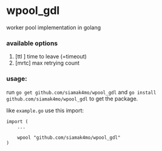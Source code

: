 # wpool_gdl
worker pool implementation in golang

### available options
1. [ttl ] time to leave (=timeout)
2. [mrtc] max retrying count

### usage:
run `go get github.com/siamak4mo/wpool_gdl` and `go install github.com/siamak4mo/wpool_gdl` to get the package.

like `example.go` use this import:
```
import (
	...

	wpool "github.com/siamak4mo/wpool_gdl"
)
```
